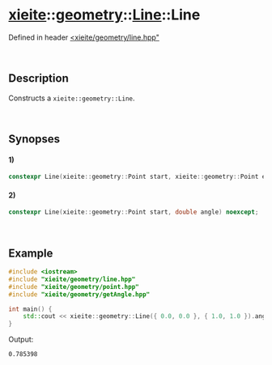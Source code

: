 # [xieite](../../../../../../xieite.md)\:\:[geometry](../../../../../../geometry.md)\:\:[Line](../../../../line.md)\:\:Line
Defined in header [<xieite/geometry/line.hpp"](../../../../../../../include/xieite/geometry/line.hpp)

&nbsp;

## Description
Constructs a `xieite::geometry::Line`.

&nbsp;

## Synopses
#### 1)
```cpp
constexpr Line(xieite::geometry::Point start, xieite::geometry::Point end) noexcept;
```
#### 2)
```cpp
constexpr Line(xieite::geometry::Point start, double angle) noexcept;
```

&nbsp;

## Example
```cpp
#include <iostream>
#include "xieite/geometry/line.hpp"
#include "xieite/geometry/point.hpp"
#include "xieite/geometry/getAngle.hpp"

int main() {
    std::cout << xieite::geometry::Line({ 0.0, 0.0 }, { 1.0, 1.0 }).angle() << '\n';
}
```
Output:
```
0.785398
```
